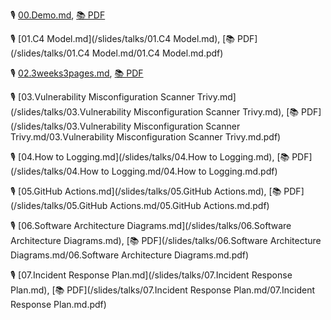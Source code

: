 🎙️ [00.Demo.md](/slides/talks/00.Demo.md), [📚 PDF](/slides/talks/00.Demo.md/00.Demo.md.pdf)

🎙️ [01.C4 Model.md](/slides/talks/01.C4 Model.md), [📚 PDF](/slides/talks/01.C4 Model.md/01.C4 Model.md.pdf)

🎙️ [02.3weeks3pages.md](/slides/talks/02.3weeks3pages.md), [📚 PDF](/slides/talks/02.3weeks3pages.md/02.3weeks3pages.md.pdf)

🎙️ [03.Vulnerability Misconfiguration Scanner Trivy.md](/slides/talks/03.Vulnerability Misconfiguration Scanner Trivy.md), [📚 PDF](/slides/talks/03.Vulnerability Misconfiguration Scanner Trivy.md/03.Vulnerability Misconfiguration Scanner Trivy.md.pdf)

🎙️ [04.How to Logging.md](/slides/talks/04.How to Logging.md), [📚 PDF](/slides/talks/04.How to Logging.md/04.How to Logging.md.pdf)

🎙️ [05.GitHub Actions.md](/slides/talks/05.GitHub Actions.md), [📚 PDF](/slides/talks/05.GitHub Actions.md/05.GitHub Actions.md.pdf)

🎙️ [06.Software Architecture Diagrams.md](/slides/talks/06.Software Architecture Diagrams.md), [📚 PDF](/slides/talks/06.Software Architecture Diagrams.md/06.Software Architecture Diagrams.md.pdf)

🎙️ [07.Incident Response Plan.md](/slides/talks/07.Incident Response Plan.md), [📚 PDF](/slides/talks/07.Incident Response Plan.md/07.Incident Response Plan.md.pdf)

